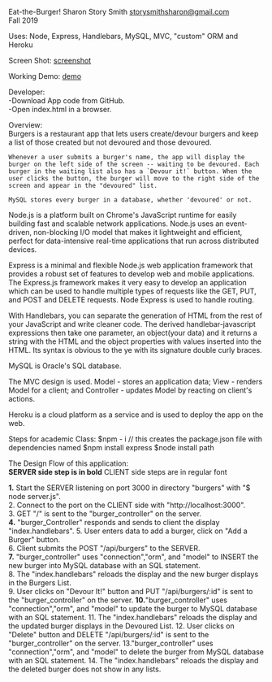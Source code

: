 Eat-the-Burger! Sharon Story Smith     storysmithsharon@gmail.com  
Fall 2019  

Uses: Node, Express, Handlebars, MySQL, MVC, "custom" ORM and Heroku  

Screen Shot:
    [screenshot](PrintScreen.jpg)  
    
Working Demo:
    [demo](https://mighty-castle-12131.herokuapp.com/)


Developer:   
    -Download App code from GitHub.  
    -Open index.html in a browser.  



Overview:  
    Burgers is a restaurant app that lets users create/devour burgers and keep a list of those created but not devoured and those devoured.  

    Whenever a user submits a burger's name, the app will display the burger on the left side of the screen -- waiting to be devoured. Each burger in the waiting list also has a `Devour it!` button. When the user clicks the button, the burger will move to the right side of the screen and appear in the "devoured" list.  

    MySQL stores every burger in a database, whether 'devoured' or not.  


Node.js is a platform built on Chrome's JavaScript runtime for easily building fast and scalable network applications. Node.js uses an event-driven, non-blocking I/O model that makes it lightweight and efficient, perfect for data-intensive real-time applications that run across distributed devices.

Express is a minimal and flexible Node.js web application framework that provides a robust set of features to develop web and mobile applications. The Express.js framework makes it very easy to develop an application which can be used to handle multiple types of requests like the GET, PUT, and POST and DELETE requests. Node Express is used to handle routing.

With Handlebars, you can separate the generation of HTML from the rest of your JavaScript and write cleaner code. The derived handlebar-javascript expressions then take one parameter, an object(your data) and it returns a string with the HTML and the object properties with values inserted into the HTML. Its syntax is obvious to the ye with its signature double curly braces.

MySQL is Oracle's SQL database.

The MVC design is used. Model - stores an application data; View - renders Model for a client; and Controller - updates Model by reacting on client's actions.

Heroku is a cloud platform as a service and is used to deploy the app on the web.

 

Steps for academic Class:
  $npm - i   // this creates the package.json file with dependencies named
  $npm install express 
  $node install path 


The Design Flow of this application:  
**SERVER side step is in bold**    CLIENT side steps are in regular font

  **1.** Start the SERVER listening on port 3000 in directory "burgers" with "$ node server.js".  
              2. Connect to the port on the CLIENT side with "http://localhost:3000".  
              3. GET "/" is sent to the "burger_controller" on the server.   
  **4.** "burger_Controller" responds and sends to client the display "index.handlebars".
              5. User enters data to add a burger, click on "Add a Burger" button.   
              6. Client submits the POST "/api/burgers" to the SERVER.  
  **7.** "burger_controller" uses "connection","orm", and "model" to INSERT the new
                 burger into MySQL database with an SQL statement.  
              8. The "index.handlebars" reloads the display and the new burger
                  displays in the Burgers List.   
              9. User clicks on "Devour It!" button and PUT "/api/burgers/:id" is
                 sent to the "burger_controller" on the server. 
  **10.**"burger_controller" uses "connection","orm", and "model" to update the
                burger to MySQL database with an SQL statement.
              11. The "index.handlebars" reloads the display and the updated burger
                  displays in the Devoured List. 
              12. User clicks on "Delete" button and DELETE "/api/burgers/:id" is 
                  sent to the "burger_controller" on the server. 
              13."burger_controller" uses "connection","orm", and "model" to delete 
                  the burger from MySQL database with an SQL statement.
              14. The "index.handlebars" reloads the display and the deleted burger
                  does not show in any lists. 
              
